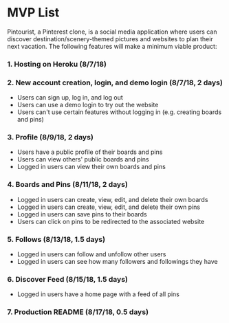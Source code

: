 # MVP List

Pintourist, a Pinterest clone, is a social media application where users can discover destination/scenery-themed pictures and websites to plan their next vacation. The following features will make a minimum viable product:

### 1. Hosting on Heroku (8/7/18)

### 2. New account creation, login, and demo login (8/7/18, 2 days)

- Users can sign up, log in, and log out
- Users can use a demo login to try out the website
- Users can't use certain features without logging in (e.g. creating boards and pins)

### 3. Profile (8/9/18, 2 days)

- Users have a public profile of their boards and pins
- Users can view others' public boards and pins
- Logged in users can view their own boards and pins

### 4. Boards and Pins (8/11/18, 2 days)

- Logged in users can create, view, edit, and delete their own boards
- Logged in users can create, view, edit, and delete their own pins
- Logged in users can save pins to their boards
- Users can click on pins to be redirected to the associated website

### 5. Follows (8/13/18, 1.5 days)

- Logged in users can follow and unfollow other users
- Logged in users can see how many followers and followings they have

### 6. Discover Feed (8/15/18, 1.5 days)

- Logged in users have a home page with a feed of all pins

### 7. Production README (8/17/18, 0.5 days)
